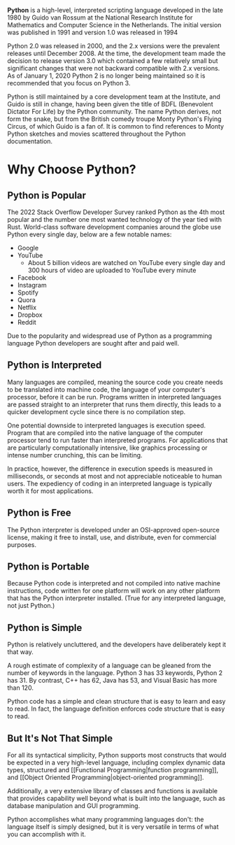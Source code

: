 **Python** is a high-level, interpreted scripting language developed in the late 1980 by Guido van Rossum at the National Research Institute for Mathematics and Computer Science in the Netherlands. The initial version was published in 1991 and version 1.0 was released in 1994

Python 2.0 was released in 2000, and the 2.x versions were the prevalent releases until December 2008. At the time, the development team made the decision to release version 3.0 which contained a few relatively small but significant changes that were not backward compatible with 2.x versions. As of January 1, 2020 Python 2 is no longer being maintained so it is recommended that you focus on Python 3.

Python is still maintained by a core development team at the Institute, and Guido is still in change, having been given the title of BDFL (Benevolent Dictator For Life) by the Python community. The name Python derives, not form the snake, but from the British comedy troupe Monty Python's Flying Circus, of which Guido is a fan of. It is common to find references to Monty Python sketches and movies scattered throughout the Python documentation.

# Why Choose Python? 

## Python is Popular
The 2022 Stack Overflow Developer Survey ranked Python as the 4th most popular and the number one most wanted technology of the year tied with Rust. World-class software development companies around the globe use Python every single day, below are a few notable names:
-  Google
- YouTube
	- About 5 billion videos are watched on YouTube every single day and 300 hours of video are uploaded to YouTube every minute
- Facebook
- Instagram
- Spotify
- Quora
- Netflix
- Dropbox
- Reddit  

 Due to the popularity and widespread use of Python as a programming language Python developers are sought after and paid well.  

## Python is Interpreted
Many languages are compiled, meaning the source code you create needs to be translated into machine code, the language of your computer's processor, before it can be run. Programs written in interpreted languages are passed straight to an interpreter that runs them directly, this leads to a quicker development cycle since there is no compilation step.  

One potential downside to interpreted languages is execution speed. Program that are compiled into the native language of the computer processor tend to run faster than interpreted programs. For applications that are particularly computationally intensive, like graphics processing or intense number crunching, this can be limiting.

In practice, however, the difference in execution speeds is measured in milliseconds, or seconds at most and not appreciable noticeable to human users. The expediency of coding in an interpreted language is typically worth it for most applications.

## Python is Free
The Python interpreter is developed under an OSI-approved open-source license, making it free to install, use, and distribute, even for commercial purposes.

## Python is Portable
Because Python code is interpreted and not compiled into native machine instructions, code written for one platform will work on any other platform that has the Python interpreter installed. (True for any interpreted language, not just Python.)

## Python is Simple
Python is relatively uncluttered, and the developers have deliberately kept it that way. 

A rough estimate of complexity of a language can be gleaned from the number of keywords in the language. Python 3 has 33 keywords, Python 2 has 31. By contrast, C++ has 62, Java has 53, and Visual Basic has more than 120. 

Python code has a simple and clean structure that is easy to learn and easy to read. In fact, the language definition enforces code structure that is easy to read.

## But It's Not That Simple
For all its syntactical simplicity, Python supports most constructs that would be expected in a very high-level language, including complex dynamic data types, structured and [[Functional Programming|function programming]], and [[Object Oriented Programming|object-oriented programming]].

Additionally, a very extensive library of classes and functions is available that provides capability well beyond what is built into the language, such as database manipulation and GUI programming.

Python accomplishes what many programming languages don't: the language itself is simply designed, but it is very versatile in terms of what you can accomplish with it.